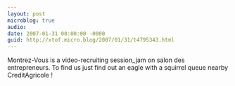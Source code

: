 ```yaml
---
layout: post
microblog: true
audio: 
date: 2007-01-31 00:00:00 -0000
guid: http://xtof.micro.blog/2007/01/31/t4795343.html
---
```

Montrez-Vous is a video-recruiting session_jam on salon des entrepreneurs. To find us just find out an eagle with a squirrel queue nearby CreditAgricole !
